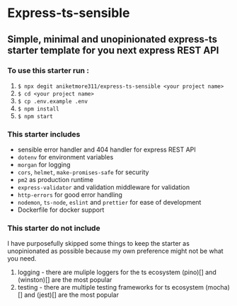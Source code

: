 # Express-ts-sensible

## Simple, minimal and unopinionated express-ts starter template for you next express REST API

### To use this starter run :

1. `$ npx degit aniketmore311/express-ts-sensible <your project name>`
2. `$ cd <your project name>`
3. `$ cp .env.example .env`
4. `$ npm install`
5. `$ npm start`

### This starter includes

- sensible error handler and 404 handler for express REST API
- `dotenv` for environment variables
- `morgan` for logging
- `cors`, `helmet`, `make-promises-safe` for security
- `pm2` as production runtime
- `express-validator` and validation middleware for validation
- `http-errors` for good error handling
- `nodemon`, `ts-node`, `eslint` and `prettier` for ease of development
- Dockerfile for docker support

### This starter do not include

I have purposefully skipped some things to keep the starter as unopinionated as possible because my own preference might not be what you need.

1. logging - there are muliple loggers for the ts ecosystem (pino)[] and (winston)[] are the most popular
2. testing - there are multiple testing frameworks for ts ecosystem (mocha)[] and (jest)[] are the most popular
